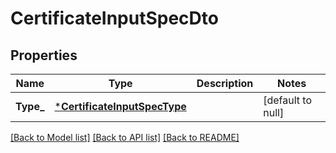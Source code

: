 # CertificateInputSpecDto

## Properties
Name | Type | Description | Notes
------------ | ------------- | ------------- | -------------
**Type_** | [***CertificateInputSpecType**](CertificateInputSpecType.md) |  | [default to null]

[[Back to Model list]](../README.md#documentation-for-models) [[Back to API list]](../README.md#documentation-for-api-endpoints) [[Back to README]](../README.md)

